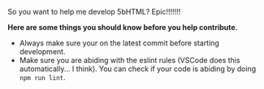So you want to help me develop 5bHTML? Epic!!!!!!!

**Here are some things you should know before you help contribute.**

- Always make sure your on the latest commit before starting development.
- Make sure you are abiding with the eslint rules (VSCode does this automatically... I think). You can check if your code is abiding by doing `npm run lint`.

